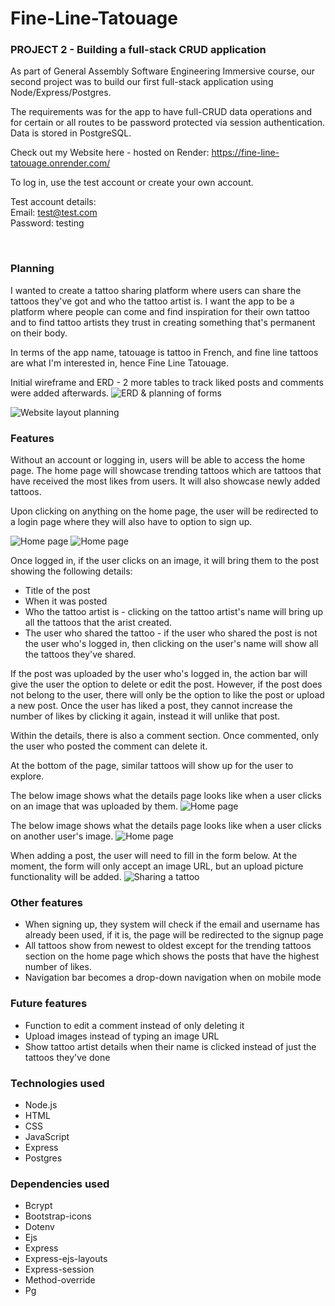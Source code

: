 # Fine-Line-Tatouage
### PROJECT 2 - Building a full-stack CRUD application 
As part of General Assembly Software Engineering Immersive course, our second project was to build our first full-stack application using Node/Express/Postgres. 

The requirements was for the app to have full-CRUD data operations and for certain or all routes to be password protected via session authentication. Data is stored in PostgreSQL. 

Check out my Website here - hosted on Render: https://fine-line-tatouage.onrender.com/

To log in, use the test account or create your own account. 

Test account details: 
<br>
Email: test@test.com
<br>
Password: testing

<br>

### Planning 

I wanted to create a tattoo sharing platform where users can share the tattoos they've got and who the tattoo artist is. I want the app to be a platform where people can come and find inspiration for their own tattoo and to find tattoo artists they trust in creating something that's permanent on their body. 

In terms of the app name, tatouage is tattoo in French, and fine line tattoos are what I'm interested in, hence Fine Line Tatouage. 

Initial wireframe and ERD - 2 more tables to track liked posts and comments were added afterwards. 
![ERD & planning of forms](images/planning%201.png)

![Website layout planning](images/planning%202.png)

### Features 

Without an account or logging in, users will be able to access the home page. The home page will showcase trending tattoos which are tattoos that have received the most likes from users. It will also showcase newly added tattoos. 

Upon clicking on anything on the home page, the user will be redirected to a login page where they will also have to option to sign up. 

![Home page](images/home-page.png)
![Home page](images/home-page2.png)

Once logged in, if the user clicks on an image, it will bring them to the post showing the following details: 
- Title of the post 
- When it was posted 
- Who the tattoo artist is - clicking on the tattoo artist's name will bring up all the tattoos that the arist created. 
- The user who shared the tattoo - if the user who shared the post is not the user who's logged in, then clicking on the user's name will show all the tattoos they've shared. 

If the post was uploaded by the user who's logged in, the action bar will give the user the option to delete or edit the post. However, if the post does not belong to the user, there will only be the option to like the post or upload a new post. Once the user has liked a post, they cannot increase the number of likes by clicking it again, instead it will unlike that post. 

Within the details, there is also a comment section. Once commented, only the user who posted the comment can delete it. 

At the bottom of the page, similar tattoos will show up for the user to explore. 

The below image shows what the details page looks like when a user clicks on an image that was uploaded by them. 
![Home page](images/individual-page-user.png)

The below image shows what the details page looks like when a user clicks on another user's image. 
![Home page](images/individual-page-notuser.png)

When adding a post, the user will need to fill in the form below. At the moment, the form will only accept an image URL, but an upload picture functionality will be added. 
![Sharing a tattoo](images/adding-a-post.png)

### Other features 
- When signing up, they system will check if the email and username has already been used, if it is, the page will be redirected to the signup page 
- All tattoos show from newest to oldest except for the trending tattoos section on the home page which shows the posts that have the highest number of likes. 
- Navigation bar becomes a drop-down navigation when on mobile mode 


### Future features
- Function to edit a comment instead of only deleting it 
- Upload images instead of typing an image URL 
- Show tattoo artist details when their name is clicked instead of just the tattoos they've done 


### Technologies used 
- Node.js
- HTML 
- CSS
- JavaScript
- Express
- Postgres

### Dependencies used 
- Bcrypt 
- Bootstrap-icons
- Dotenv
- Ejs
- Express 
- Express-ejs-layouts
- Express-session 
- Method-override 
- Pg 
